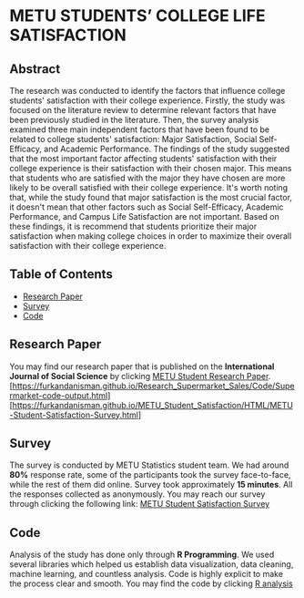# METU STUDENTS’ COLLEGE LIFE SATISFACTION

## Abstract

The research was conducted to identify the factors that influence college students' satisfaction with their  college  experience.  Firstly,  the  study  was  focused  on  the  literature  review  to  determine relevant  factors  that  have  been  previously  studied  in  the  literature.  Then,  the  survey  analysis examined three main independent factors that have been found to be related to college students' satisfaction: Major Satisfaction, Social Self-Efficacy, and Academic Performance. The findings of the study suggested that the most important factor affecting students' satisfaction with their college experience is their satisfaction with their chosen major. This means that students who are satisfied with  the  major  they  have  chosen  are  more  likely  to  be  overall  satisfied  with  their  college experience. It's worth noting that, while the study found that major satisfaction is the most crucial factor, it doesn't mean that other factors such as Social Self-Efficacy, Academic Performance, and Campus Life Satisfaction are not important. Based on these findings, it is recommend that students prioritize their major satisfaction when making college choices in order to maximize their overall satisfaction with their college experience.

## Table of Contents

- [Research Paper](#Research-Paper)
- [Survey](#Survey)
- [Code](#Code)

## Research Paper
You may find our research paper that is published on the **International Journal of Social Science** by clicking [METU Student Research Paper](https://furkandanisman.github.io/METU_Student_Satisfaction/HTML/METU-Student-Satisfaction-Paper.html). 
[https://furkandanisman.github.io/Research_Supermarket_Sales/Code/Supermarket-code-output.html]
[https://furkandanisman.github.io/METU_Student_Satisfaction/HTML/METU-Student-Satisfaction-Survey.html]
## Survey
The survey is conducted by METU Statistics student team. We had around **80%** response rate, some of the participants took the survey face-to-face, while the rest of them did online. Survey took approximately **15 minutes**. All the responses collected as anonymously. You may reach our survey through clicking the following link:
[METU Student Satisfaction Survey](https://furkandanisman.github.io/METU_Student_Satisfaction/HTML/METU-Student-Satisfaction-Survey.html)

## Code
Analysis of the study has done only through **R Programming**. We used several libraries which helped us establish data visualization, data cleaning, machine learning, and countless analysis. Code is highly explicit to make the process clear and smooth. You may find the code by clicking [R analysis](https://github.com/FurkanDanisman/METU_Student_Satisfaction/blob/main/Code/METU-Student-Satisfaction-Code.R)



